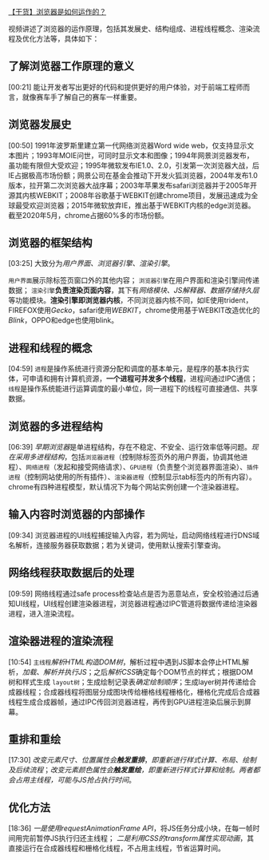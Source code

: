 [【干货】浏览器是如何运作的？](https://www.bilibili.com/video/BV1x54y1B7RE/?share_source=copy_web&vd_source=9c1e19a73fa7bd23bb37aa8d7467d862)

视频讲述了浏览器的运作原理，包括其发展史、结构组成、进程线程概念、渲染流程及优化方法等，具体如下：

## 了解浏览器工作原理的意义
[00:21] 
能让开发者写出更好的代码和提供更好的用户体验，对于前端工程师而言，就像赛车手了解自己的赛车一样重要。

## 浏览器发展史
[00:50] 
1991年波罗斯里建立第一代网络浏览器Word wide web，仅支持显示文本图片；1993年MOIE问世，可同时显示文本和图像；1994年网景浏览器发布，虽功能有限但大受欢迎；1995年微软发布IE1.0、2.0，引发第一次浏览器大战，后IE占据极高市场份额；网景公司在基金会推动下开发火狐浏览器，2004年发布1.0版本，拉开第二次浏览器大战序幕；2003年苹果发布safari浏览器并于2005年开源其内核WEBKIT；2008年谷歌基于WEBKIT创建chrome项目，发展迅速成为全球最受欢迎浏览器；2015年微软放弃IE，推出基于WEBKIT内核的edge浏览器。截至2020年5月，chrome占据60%多的市场份额。

## 浏览器的框架结构
[03:25] 
大致分为*用户界面、浏览器引擎、渲染引擎*。

`用户界面`展示除标签页窗口外的其他内容；
`浏览器引擎`在用户界面和渲染引擎间传递数据；
`渲染引擎`**负责渲染页面内容**，其下有*网络模块、JS解释器、数据存储持久层*等功能模块。**渲染引擎即浏览器内核**，不同浏览器内核不同，如IE使用trident，FIREFOX使用*Gecko*，safari使用*WEBKIT*，chrome使用基于WEBKIT改造优化的*Blink*，OPPO和edge也使用blink。

## 进程和线程的概念
[04:59] 
`进程`是操作系统进行资源分配和调度的基本单元，是程序的基本执行实体，可申请和拥有计算机资源，**一个进程可并发多个线程**，进程间通过IPC通信；`线程`是操作系统能进行运算调度的最小单位，同一进程下的线程可直接通信、共享数据。

## 浏览器的多进程结构
[06:39] *早期浏览器*是单进程结构，存在不稳定、不安全、运行效率低等问题。*现在采用多进程结构*，包括`浏览器进程`（控制除标签页外的用户界面，协调其他进程）、`网络进程`（发起和接受网络请求）、`GPU进程`（负责整个浏览器界面渲染）、`插件进程`（控制网站使用的所有插件）、`渲染器进程`（控制显示tab标签内的所有内容）。chrome有四种进程模型，默认情况下为每个网站实例创建一个渲染器进程。

## 输入内容时浏览器的内部操作
[09:34] 
浏览器进程的UI线程捕捉输入内容，若为网址，启动网络线程进行DNS域名解析，连接服务器获取数据；若为关键词，使用默认搜索引擎查询。

## 网络线程获取数据后的处理
[09:59] 
网络线程通过safe process检查站点是否为恶意站点，安全校验通过后通知UI线程，UI线程创建渲染器进程，浏览器进程通过IPC管道将数据传递给渲染器进程，进入渲染流程。

## 渲染器进程的渲染流程
[10:54] 
`主线程`*解析HTML构造DOM树*，解析过程中遇到JS脚本会停止HTML解析，*加载、解析并执行JS*；之后*解析CSS*确定每个DOM节点的样式；根据DOM树和样式生成 `layout树`；生成绘制记录表*确定绘制顺序*；生成layer树并传递给合成器线程；合成器线程将图层分成图块传给栅格线程栅格化，栅格化完成后合成器线程生成合成器帧，通过IPC传回浏览器进程，再传到GPU进程渲染后展示到屏幕。

## 重排和重绘
[17:30] 
*改变元素尺寸、位置属性会**触发重排***，*即重新进行样式计算、布局、绘制及后续流程*；*改变元素颜色属性会**触发重绘**，即重新进行样式计算和绘制。两者都会占用主线程，可能与JS抢占执行时间*。

## 优化方法
[18:36] 
*一是使用requestAnimationFrame API*，将JS任务分成小块，在每一帧时间用完前暂停JS执行归还主线程；
*二是利用CSS的transform属性实现动画*，其直接运行在合成器线程和栅格化线程，不占用主线程，节省运算时间。
